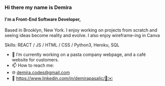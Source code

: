 


### Hi there my name is Demira
#### I'm a Front-End Software Developer,
Based in Brooklyn, New York. 
I enjoy working on projects from scratch and seeing ideas become reality and evolve. 
I also enjoy wireframe-ing in Canva 

Skills: REACT / JS / HTML / CSS / Python3, Heroku, SQL

- 🔭 I’m currently working on a pasta company webpage, and a café website for customers. 
- 📫 How to reach me:
- 🌐 demira.codes@gmail.com 
- 🔎 https://www.linkedin.com/in/demirapasalic/🔎✉️
  



  



